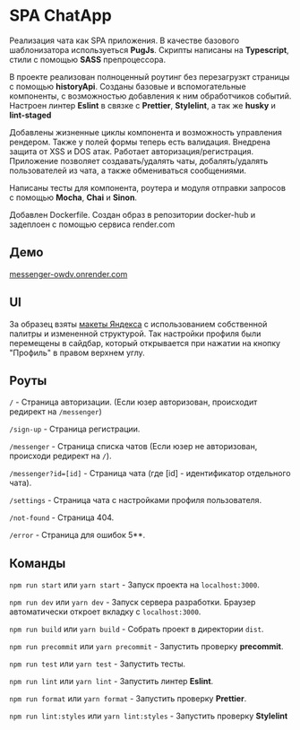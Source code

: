 # SPA ChatApp

Реализация чата как SPA приложения.
В качестве базового шаблонизатора используеться **PugJs**.
Скрипты написаны на **Typescript**, стили с помощью **SASS** препроцессора.

В проекте реализован полноценный роутинг без перезагрузкт страницы с помощью **historyApi**.
Созданы базовые и вспомогательные компоненты, с возможностью добавления к ним обработчиков событий.
Настроен линтер **Eslint** в связке с **Prettier**, **Stylelint**, а так же **husky** и **lint-staged**

Добавлены жизненные циклы компонента и возможность управления рендером. Также у полей формы теперь есть валидация.
Внедрена защита от XSS и DOS атак. Работает авторизация/регистрация.
Приложение позволяет создавать/удалять чаты, добалять/удалять пользователей из чата, а также обмениваться сообщениями.

Написаны тесты для компонента, роутера и модуля отправки запросов с помощью **Mocha**, **Chai** и **Sinon**.

Добавлен Dockerfile. Создан образ в репозитории docker-hub и задеплоен с помощью сервиса render.com

## Демо

[messenger-owdv.onrender.com](https://messenger-owdv.onrender.com)

## UI

За образец взяты [макеты Яндекса](https://www.figma.com/file/jF5fFFzgGOxQeB4CmKWTiE/Chat_external_link?node-id=0%3A1&t=BfQk4KtXMAIq7AAr-0) с использованием собственной палитры и измененной структурой. Так настройки профиля были перемещены в сайдбар, который открывается при нажатии на кнопку "Профиль" в правом верхнем углу.

## Роуты

`/` - Страница авторизации. (Если юзер авторизован, происходит редирект на `/messenger`)

`/sign-up` - Страница регистрации.

`/messenger` - Страница списка чатов (Если юзер не авторизован, происходи редирект на `/`).

`/messenger?id=[id]` - Страница чата (где [id] - идентификатор отдельного чата).

`/settings` - Страница чата c настройками профиля пользователя.

`/not-found` - Страница 404.

`/error` - Страница для ошибок 5\*\*.

## Команды

`npm run start` или `yarn start` - Запуск проекта на `localhost:3000`.

`npm run dev` или `yarn dev` - Запуск сервера разработки. Браузер автоматически откроет вкладку с `localhost:3000`.

`npm run build` или `yarn build` - Собрать проект в директории `dist`.

`npm run precommit` или `yarn precommit` - Запустить проверку **precommit**.

`npm run test` или `yarn test` - Запустить тесты.

`npm run lint` или `yarn lint` - Запустить линтер **Eslint**.

`npm run format` или `yarn format` - Запустить проверку **Prettier**.

`npm run lint:styles` или `yarn lint:styles` - Запустить проверку **Stylelint**
